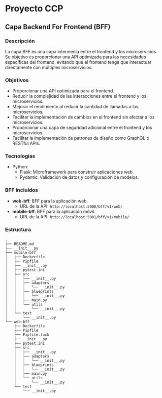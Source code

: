 # Proyecto CCP

## Capa Backend For Frontend (BFF)

### Descripción
La capa BFF es una capa intermedia entre el frontend y los microservicios. Su objetivo es proporcionar una API optimizada para las necesidades específicas del frontend, evitando que el frontend tenga que interactuar directamente con múltiples microservicios.

### Objetivos
- Proporcionar una API optimizada para el frontend.
- Reducir la complejidad de las interacciones entre el frontend y los microservicios.
- Mejorar el rendimiento al reducir la cantidad de llamadas a los microservicios.
- Facilitar la implementación de cambios en el frontend sin afectar a los microservicios.
- Proporcionar una capa de seguridad adicional entre el frontend y los microservicios.
- Facilitar la implementación de patrones de diseño como GraphQL o RESTful APIs.

### Tecnologías
- Python:
  - Flask: Microframework para construir aplicaciones web.
  - Pydantic: Validación de datos y configuración de modelos.

### BFF incluídos 

- **web-bff**: BFF para la aplicación web.
  - URL de la API: `http://localhost:5000/bff/v1/web/`
- **mobile-bff**: BFF para la aplicación móvil.
  - URL de la API: `http://localhost:5001/bff/v1/mobile/`

### Estructura

```plaintext
.
├── README.md
├── __init__.py
├── mobile-bff
│   ├── Dockerfile
│   ├── Pipfile
│   ├── __init__.py
│   ├── pytest.ini
│   ├── src
│   │   ├── __init__.py
│   │   ├── adapters
│   │   │   └── __init__.py
│   │   ├── blueprints
│   │   │   └── __init__.py
│   │   ├── main.py
│   │   └── utils
│   │       └── __init__.py
│   └── test
│       └── __init__.py
└── web-bff
    ├── Dockerfile
    ├── Pipfile
    ├── Pipfile.lock
    ├── __init__.py
    ├── pytest.ini
    ├── src
    │   ├── __init__.py
    │   ├── adapters
    │   │   └── __init__.py
    │   ├── blueprints
    │   │   └── __init__.py
    │   ├── main.py
    │   └── utils
    │       └── __init__.py
    └── test
        └── __init__.py
```
